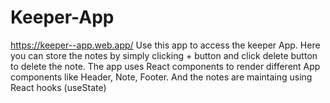 # Keeper-App

https://keeper--app.web.app/ Use this app to access the keeper App. Here you can store the notes by simply clicking + button and click delete button to delete the note. The app uses React components to render different App components like Header, Note, Footer. And the notes are maintaing using React hooks (useState)

